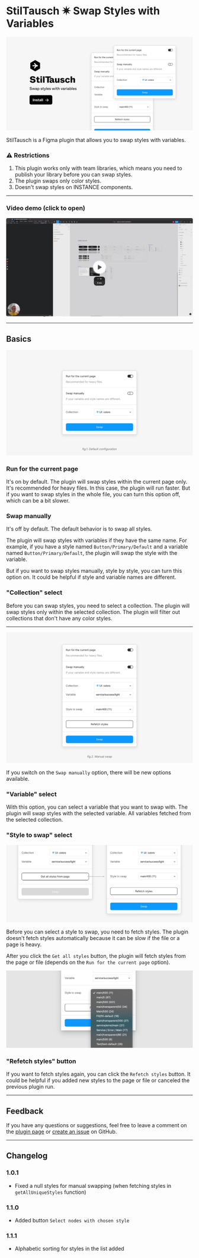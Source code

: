 # StilTausch ✷ Swap Styles with Variables

[![Preview](./readme-assets/preview.webp)](https://www.figma.com/community/plugin/1265414931203814032)

StilTausch is a Figma plugin that allows you to swap styles with variables.

### ⚠️ Restrictions

1. This plugin works only with team libraries, which means you need to publish your library before you can swap styles.
2. The plugin swaps only color styles.
3. Doesn't swap styles on INSTANCE components.

---

### Video demo (click to open)

[![Video demo](./readme-assets/video-preview.webp)](https://www.loom.com/share/5384845dd4c94885b636944ce7520603?sid=07e7e264-d85a-49ad-82ab-42211599f5b0)

---

## Basics

![fig.1](./readme-assets/fig1.webp)

### Run for the current page

It's on by default. The plugin will swap styles within the current page only. It's recommended for heavy files. In this case, the plugin will run faster. But if you want to swap styles in the whole file, you can turn this option off, which can be a bit slower.

### Swap manually

It's off by default. The default behavior is to swap all styles.

The plugin will swap styles with variables if they have the same name. For example, if you have a style named `Button/Primary/Default` and a variable named `Button/Primary/Default`, the plugin will swap the style with the variable.

But if you want to swap styles manually, style by style, you can turn this option on. It could be helpful if style and variable names are different.

### "Collection" select

Before you can swap styles, you need to select a collection. The plugin will swap styles only within the selected collection. The plugin will filter out collections that don't have any color styles.

---

![fig.2](./readme-assets/fig2.webp)

If you switch on the `Swap manually` option, there will be new options available.

### "Variable" select

With this option, you can select a variable that you want to swap with. The plugin will swap styles with the selected variable. All variables fetched from the selected collection.

### "Style to swap" select

![fig.3](./readme-assets/fig3.webp)

Before you can select a style to swap, you need to fetch styles. The plugin doesn't fetch styles automatically because it can be slow if the file or a page is heavy.

After you click the `Get all styles` button, the plugin will fetch styles from the page or file (depends on the `Run for the current page` option).

![fig.4](./readme-assets/fig4.webp)

### "Refetch styles" button

If you want to fetch styles again, you can click the `Refetch styles` button. It could be helpful if you added new styles to the page or file or canceled the previous plugin run.

---

## Feedback

If you have any questions or suggestions, feel free to leave a comment on the [plugin page](https://www.figma.com/community/plugin/1265414931203814032) or [create an issue](https://github.com/PavelLaptev/StilTausch-Swap-styles-with-variables/issues) on GitHub.

---

## Changelog

### 1.0.1

- Fixed a null styles for manual swapping (when fetching styles in `getAllUniqueStyles` function)

### 1.1.0

- Added button `Select nodes with chosen style`

### 1.1.1

- Alphabetic sorting for styles in the list added

